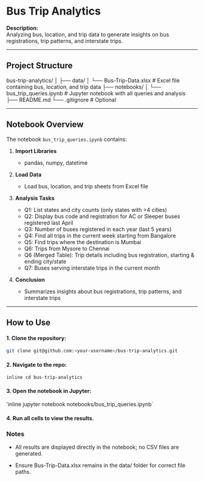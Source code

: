 # Bus Trip Analytics

**Description:**  
Analyzing bus, location, and trip data to generate insights on bus registrations, trip patterns, and interstate trips.

---

## Project Structure

bus-trip-analytics/
│
├── data/
│ └── Bus-Trip-Data.xlsx # Excel file containing bus, location, and trip data
├── notebooks/
│ └── bus_trip_queries.ipynb # Jupyter notebook with all queries and analysis
├── README.md
└── .gitignore # Optional



---

## Notebook Overview

The notebook `bus_trip_queries.ipynb` contains:

1. **Import Libraries**  
   - pandas, numpy, datetime  

2. **Load Data**  
   - Load bus, location, and trip sheets from Excel file  

3. **Analysis Tasks**  
   - Q1: List states and city counts (only states with >4 cities)  
   - Q2: Display bus code and registration for AC or Sleeper buses registered last April  
   - Q3: Number of buses registered in each year (last 5 years)  
   - Q4: Find all trips in the current week starting from Bangalore  
   - Q5: Find trips where the destination is Mumbai  
   - Q6: Trips from Mysore to Chennai  
   - Q6 (Merged Table): Trip details including bus registration, starting & ending city/state  
   - Q7: Buses serving interstate trips in the current month  

4. **Conclusion**  
   - Summarizes insights about bus registrations, trip patterns, and interstate trips  

---

## How to Use

#### 1. Clone the repository:
```bash
git clone git@github.com:<your-username>/bus-trip-analytics.git
```
#### 2. Navigate to the repo:

`inline cd bus-trip-analytics `


#### 3. Open the notebook in Jupyter:

'inline jupyter notebook notebooks/bus_trip_queries.ipynb`


#### 4. Run all cells to view the results.

### Notes

- All results are displayed directly in the notebook; no CSV files are generated.

- Ensure Bus-Trip-Data.xlsx remains in the data/ folder for correct file paths.
